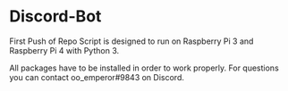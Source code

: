 # Discord-Bot
First Push of Repo
Script is designed to run on Raspberry Pi 3 and Raspberry Pi 4 with Python 3. 

All packages have to be installed in order to work properly. 
For questions you can contact oo_emperor#9843 on Discord. 
